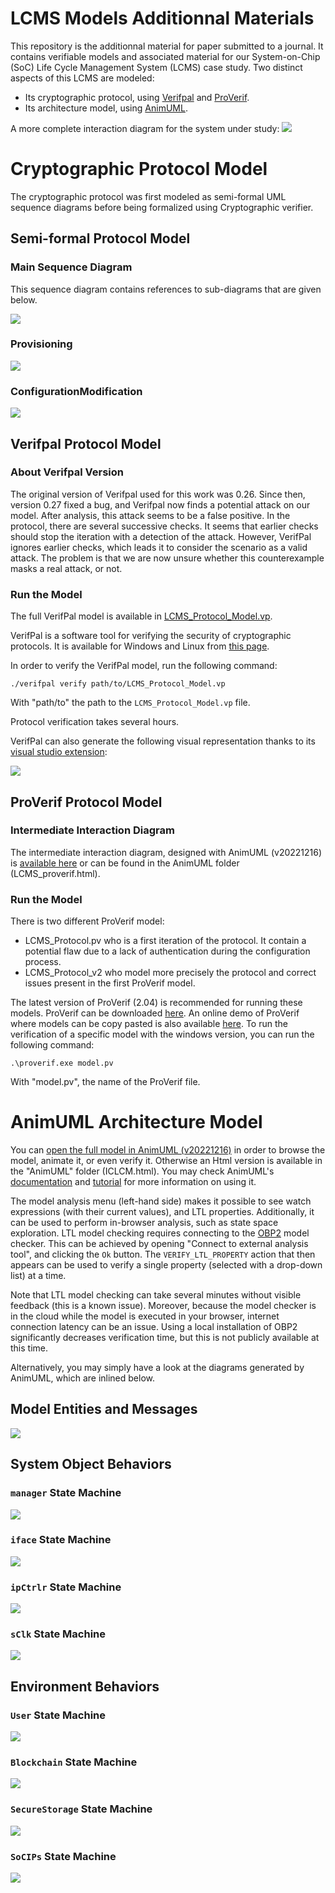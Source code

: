# LCMS Models Additionnal Materials

This repository is the additionnal material for paper submitted to a journal.
It contains verifiable models and associated material for our System-on-Chip (SoC) Life Cycle Management System (LCMS) case study.
Two distinct aspects of this LCMS are modeled:
* Its cryptographic protocol, using [Verifpal](https://verifpal.com/) and [ProVerif](https://bblanche.gitlabpages.inria.fr/proverif/).
* Its architecture model, using [AnimUML](https://github.com/fjouault/AnimUML).

A more complete interaction diagram for the system under study:
![](/pUml/blackBox_pv.svg)

# Cryptographic Protocol Model

The cryptographic protocol was first modeled as semi-formal UML sequence diagrams before being formalized using Cryptographic verifier.

## Semi-formal Protocol Model

### Main Sequence Diagram

This sequence diagram contains references to sub-diagrams that are given below.

![](figures/Protocol/protocol.svg)

### Provisioning

![](figures/Protocol/provisioning.svg)

### ConfigurationModification

![](figures/Protocol/configuration.svg)


## Verifpal Protocol Model

### About Verifpal Version

The original version of Verifpal used for this work was 0.26. Since then, version 0.27 fixed a bug, and Verifpal now finds a potential attack on our model.
After analysis, this attack seems to be a false positive.
In the protocol, there are several successive checks. It seems that earlier checks should stop the iteration with a detection of the attack. However, VerifPal ignores earlier checks, which leads it to consider the scenario as a valid attack. 
The problem is that we are now unsure whether this counterexample masks a real attack, or not.

### Run the Model
The full VerifPal model is available in [LCMS_Protocol_Model.vp](LCMS_Protocol_Model.vp).

VerifPal is a software tool for verifying the security of cryptographic protocols.
It is available for Windows and Linux from [this page](https://verifpal.com/software/).

In order to verify the VerifPal model, run the following command:

```
./verifpal verify path/to/LCMS_Protocol_Model.vp
```
With "path/to" the path to the `LCMS_Protocol_Model.vp` file.

Protocol verification takes several hours.

VerifPal can also generate the following visual representation thanks to its [visual studio extension](https://marketplace.visualstudio.com/items?itemName=symbolicsoft.verifpal):

![](figures/Protocol/LCMS_protocolDiagram.png)

## ProVerif Protocol Model

### Intermediate Interaction Diagram

The intermediate interaction diagram, designed with AnimUML (v20221216) is [available here](https://animumlv20221216.kher.nl/AnimUML.html#{%22name%22:%22Imported_LCMS_proverif%22,%22objects%22:[{%22name%22:%22blockchain%22,%22class%22:%22Ledger%22,%22stateByName%22:{%22init%22:{%22type%22:%22Pseudostate%22,%22kind%22:%22initial%22},%22idle%22:{%22internalTransitions%22:{%22T1%22:{%22trigger%22:%22newBatch%22,%22effect%22:%22alice.batchInfoResp(true);%22},%22T2%22:{%22trigger%22:%22divideBatch%22,%22effect%22:%22alice.batchInfoResp(true);%22}}}},%22transitionByName%22:{%22init2idle_1%22:{}},%22operationByName%22:{%22newBatch%22:{%22parameters%22:[{%22name%22:%22batchRoot%22,%22type%22:%22Boolean%22}],%22private%22:false},%22getBatchInfo%22:{%22private%22:false},%22divideBatch%22:{%22parameters%22:[{%22name%22:%22newOwnershipProof%22,%22type%22:%22Boolean%22}],%22private%22:false}}},{%22name%22:%22manufacturer%22,%22class%22:%22Manufacturer%22,%22stateByName%22:{%22requestCheck%22:{%22kind%22:%22choice%22},%22init%22:{%22type%22:%22Pseudostate%22,%22kind%22:%22initial%22}},%22transitionByName%22:{%22init2provisioning_1%22:{},%22provisioning2deviceRegistration_1%22:{%22effect%22:%22soc.provisionChip()%22},%22deviceRegistration2waitRequest_1%22:{%22effect%22:%22blockchain.newBatch()%22},%22waitRequest2waitCertificateRequest_1%22:{%22trigger%22:%22requestOwnershipInfo%22,%22effect%22:%22alice.sendUidAndAccProof(true,true,true,true)%22},%22waitCertificateRequest2requestCheck_1%22:{%22trigger%22:%22sendNewBatch(salt,%20newBatchRoot,%20newBatchRootProof)%22},%22requestCheck2waitBcWrite_1%22:{%22guard%22:%22(salt%20&&%20newBatchRoot%20&&%20newBatchRootProof)%20==%20true%22,%22effect%22:%22blockchain.divideBatch()%22},%22waitBcWrite2done_1%22:{%22effect%22:%22alice.sendProof(true);%22},%22requestCheck2abort_1%22:{%22guard%22:%22else%22}},%22operationByName%22:{%22requestOwnershipInfo%22:{%22private%22:false},%22sendNewBatch%22:{%22parameters%22:[{%22name%22:%22salt%22,%22type%22:%22Boolean%22},{%22name%22:%22newBatchRoot%22,%22type%22:%22Boolean%22},{%22name%22:%22newBatchRootProof%22,%22type%22:%22Boolean%22}],%22private%22:false}}},{%22name%22:%22alice%22,%22class%22:%22Client%22,%22stateByName%22:{%22dataVerification%22:{%22kind%22:%22choice%22},%22checkOwner%22:{%22kind%22:%22choice%22},%22ownershipCertificateReception%22:{%22kind%22:%22choice%22},%22init%22:{%22type%22:%22Pseudostate%22,%22kind%22:%22initial%22}},%22transitionByName%22:{%22init2requestInfo_1%22:{},%22requestInfo2waitManInfo_1%22:{%22effect%22:%22manufacturer.requestOwnershipInfo();%22},%22waitManInfo2waitBatchInfoResp_1%22:{%22trigger%22:%22sendUidAndAccProof(arg0,%20arg1,%20arg2,%20arg3)%22,%22effect%22:%22batchRoot%20=%20arg0;%5CnproofUid0%20=%20arg1;%5CnpkSoc%20=%20arg2;%5CnpkMan%20=%20arg3;%22},%22waitBatchInfoResp2checkOwner_1%22:{%22trigger%22:%22batchInfoResp(OwnershipProof)%22},%22checkOwner2abort_1%22:{%22guard%22:%22else%22},%22checkOwner2waitSoCInfo_1%22:{%22guard%22:%22(pkMan%20&&%20OwnershipProof)%20==%20true%22,%22effect%22:%22soc.getScript();%22},%22waitSoCInfo2dataVerification_1%22:{%22trigger%22:%22scriptResp(signedUid)%22},%22dataVerification2abort_1%22:{%22guard%22:%22else%22},%22dataVerification2waitNotification_1%22:{%22guard%22:%22(signedUid%20&&%20batchRoot%20&&%20proofUid0%20&&%20pkSoc%20&&%20pkMan)%20==%20true%22,%22effect%22:%22manufacturer.sendNewBatch(true,true,true);%22},%22waitNotification2waitBcCertif_1%22:{%22trigger%22:%22sendProof(arg0)%22,%22effect%22:%22certificate%20=%20arg0;%22},%22waitBcCertif2ownershipCertificateReception_1%22:{%22trigger%22:%22batchInfoResp(newOwnershipProof)%22},%22ownershipCertificateReception2abort_1%22:{%22guard%22:%22else%22},%22ownershipCertificateReception2updateScriptToSoc_1%22:{%22guard%22:%22(newOwnershipProof%20&&%20certificate)%20==%20true%22,%22effect%22:%22soc.updateScript(true,%20true,%20true);%22},%22updateScriptToSoc2SoCConfigured_1%22:{%22effect%22:%22soc.configureSoc(true);%22}},%22operationByName%22:{%22batchInfoResp%22:{%22parameters%22:[{%22name%22:%22ownershipProof%22,%22type%22:%22Boolean%22}],%22private%22:false},%22scriptResp%22:{%22parameters%22:[{%22name%22:%22signUid%22,%22type%22:%22Boolean%22}],%22private%22:false},%22sendUidAndAccProof%22:{%22parameters%22:[{%22name%22:%22batchRoot%22,%22type%22:%22Boolean%22},{%22name%22:%22proofUid0%22,%22type%22:%22Boolean%22},{%22name%22:%22pkSoc%22,%22type%22:%22Boolean%22},{%22name%22:%22pkMan%22,%22type%22:%22Boolean%22}],%22private%22:false},%22sendProof%22:{%22parameters%22:[{%22name%22:%22certificate%22,%22type%22:%22Boolean%22}],%22private%22:false}}},{%22name%22:%22soc%22,%22class%22:%22IntegratedCircuit%22,%22stateByName%22:{%22ownershipCertificateReception%22:{%22kind%22:%22choice%22},%22configCheck%22:{%22kind%22:%22choice%22},%22init%22:{%22type%22:%22Pseudostate%22,%22kind%22:%22initial%22}},%22transitionByName%22:{%22init2waitingSecret_1%22:{},%22waitingSecret2waitingRequest_1%22:{%22trigger%22:%22provisionChip%22},%22waitingRequest2waitCertificate_1%22:{%22trigger%22:%22getScript%22,%22effect%22:%22alice.scriptResp(true)%22},%22waitCertificate2ownershipCertificateReception_1%22:{%22trigger%22:%22updateScript(newOwnershipProof,%20pkAlice,%20Hsalt)%22},%22ownershipCertificateReception2abort_1%22:{%22guard%22:%22else%22},%22ownershipCertificateReception2waitconfig_1%22:{%22guard%22:%22(newOwnershipProof%20&&%20pkAlice%20&&%20Hsalt)%20==%20true%22},%22waitconfig2configCheck_1%22:{%22trigger%22:%22configureSoc(signedConf)%22},%22configCheck2abort_1%22:{%22guard%22:%22else%22},%22configCheck2configured_1%22:{%22guard%22:%22signedConf%20==%20true%22}},%22operationByName%22:{%22provisionChip%22:{%22parameters%22:[{%22name%22:%22uid0%22,%22type%22:%22Boolean%22},{%22name%22:%22Hroot%22,%22type%22:%22Boolean%22}],%22private%22:false},%22getScript%22:{%22private%22:false},%22updateScript%22:{%22parameters%22:[{%22name%22:%22newOwnershipProof%22,%22type%22:%22Boolean%22},{%22name%22:%22pkAlice%22,%22type%22:%22Boolean%22},{%22name%22:%22Hsalt%22,%22type%22:%22Boolean%22}],%22private%22:false},%22configureSoc%22:{%22parameters%22:[{%22name%22:%22signedConf%22,%22type%22:%22Boolean%22}],%22private%22:false}}}],%22connectorByName%22:{%22C1%22:{%22ends%22:[%22manufacturer%22,%22alice%22],%22possibleMessages%22:{%22forward%22:[%22sendUidAndAccProof%22,%22sendProof%22],%22reverse%22:[%22requestOwnershipInfo%22,%22sendNewBatch%22]}},%22C2%22:{%22ends%22:[%22alice%22,%22soc%22],%22possibleMessages%22:{%22forward%22:[%22getScript%22,%22updateScript%22,%22configureSoc%22],%22reverse%22:[%22scriptResp%22]}},%22C3%22:{%22ends%22:[%22manufacturer%22,%22soc%22],%22possibleMessages%22:{%22forward%22:[%22provisionChip%22]}},%22C4%22:{%22ends%22:[%22alice%22,%22blockchain%22],%22possibleMessages%22:{%22reverse%22:[%22batchInfoResp%22]}},%22C5%22:{%22ends%22:[%22manufacturer%22,%22blockchain%22],%22possibleMessages%22:{%22forward%22:[%22newBatch%22,%22divideBatch%22]}}},%22interactions%22:{%22ConfigureBreakpoint%22:{%22title%22:null,%22lifelines%22:[%22alice%22,%22soc%22],%22events%22:[{%22arguments%22:[%22%2A%22],%22from%22:%22alice%22,%22to%22:%22soc%22,%22call%22:%22configureSoc%22,%22type%22:%22call%22},{%22type%22:%22accept%22,%22accept%22:0}]}},%22watchExpressions%22:{},%22LTLProperties%22:{},%22settings%22:{%22display%22:{%22hideLinks%22:false,%22hideClasses%22:false,%22hideOperations%22:false,%22hideMethods%22:false,%22showPorts%22:false,%22showEndNames%22:false,%22hideStateMachines%22:false,%22hideOuterSMBoxes%22:false,%22showExplicitSM%22:false,%22hideStates%22:false,%22showPseudostateInvariants%22:false,%22hideSets%22:false,%22showTransitions%22:false},%22semantics%22:{%22fireInitialTransitions%22:true,%22autoFireAfterChoice%22:true,%22autoReceiveDisabled%22:false,%22considerGuardsTrue%22:false,%22checkEvents%22:true,%22keepOneMessagePerTrigger%22:true,%22enableEventPools%22:true,%22matchFirst%22:true,%22symbolicValues%22:false,%22reactiveSystem%22:true},%22interface%22:{%22hideEmptyHistory%22:false,%22disableInteractionSelection%22:false,%22disableModelSelection%22:false,%22disableObjectSelection%22:false,%22disableDoc%22:false,%22disableSettings%22:false,%22disableHistorySettings%22:false,%22disableReset%22:false,%22disableSwitchDiagram%22:false,%22onlyInteraction%22:false,%22hideInteraction%22:false,%22disableExports%22:false,%22hideHistory%22:false,%22disableEdit%22:false,%22historyType%22:%22TCSVG%20sequence%22},%22tools%22:{}}}) or can be found in the AnimUML folder (LCMS_proverif.html).

### Run the Model

There is two different ProVerif model:
* LCMS_Protocol.pv who is a first iteration of the protocol. It contain a potential flaw due to a lack of authentication during the configuration process.
* LCMS_Protocol_v2 who model more precisely the protocol and correct issues present in the first ProVerif model.

The latest version of ProVerif (2.04) is recommended for running these models.
ProVerif can be downloaded [here](https://bblanche.gitlabpages.inria.fr/proverif/). An online demo of ProVerif where models can be copy pasted is also available [here](http://proverif20.paris.inria.fr/index.php).
 To run the verification of a specific model with the windows version, you can run the following command: 
```
.\proverif.exe model.pv
```

With "model.pv", the name of the ProVerif file.

# AnimUML Architecture Model

You can [open the full model in AnimUML (v20221216)](https://animumlv20221216.kher.nl/AnimUML.html#{%22name%22:%22Imported_ICLCM%22,%22objects%22:[{%22name%22:%22Blockchain%22,%22isActor%22:true,%22stateByName%22:{%22smartContract%22:{%22internalTransitions%22:{%22T1%22:{%22trigger%22:%22getBatchInfo()%22,%22effect%22:%22User.batchInfoResp();%22},%22T2%22:{%22trigger%22:%22divideBatch()%22,%22effect%22:%22User.divideResp();%22}}},%22init%22:{%22type%22:%22Pseudostate%22,%22kind%22:%22initial%22}},%22transitionByName%22:{%22init2smartContract_1%22:{%22source%22:%22init%22,%22target%22:%22smartContract%22}},%22operationByName%22:{%22getBatchInfo%22:{},%22divideBatch%22:{}}},{%22name%22:%22User%22,%22isActor%22:true,%22stateByName%22:{%22Actions%22:{%22internalTransitions%22:{%22T1%22:{%22guard%22:%22EP_IS_EMPTY(User)%20&&%20EP_IS_EMPTY(SecureStorage)%20&&%20EP_IS_EMPTY(SoCIPs)%22,%22effect%22:%22iface.setLcmOn();%22},%22T2%22:{%22guard%22:%22EP_IS_EMPTY(User)%20&&%20EP_IS_EMPTY(SecureStorage)%20&&%20EP_IS_EMPTY(SoCIPs)%22,%22effect%22:%22iface.setLcmOff();%22},%22T3%22:{%22guard%22:%22EP_IS_EMPTY(User)%20&&%20EP_IS_EMPTY(SecureStorage)%20&&%20EP_IS_EMPTY(SoCIPs)%22,%22effect%22:%22iface.powerOn();%22},%22T4%22:{%22guard%22:%22EP_IS_EMPTY(User)%20&&%20EP_IS_EMPTY(SecureStorage)%20&&%20EP_IS_EMPTY(SoCIPs)%22,%22effect%22:%22iface.powerOff();%22},%22T5%22:{%22guard%22:%22EP_IS_EMPTY(User)%20&&%20EP_IS_EMPTY(SecureStorage)%20&&%20EP_IS_EMPTY(SoCIPs)%22,%22effect%22:%22iface.updateScript(true);%22},%22T6%22:{%22guard%22:%22EP_IS_EMPTY(User)%20&&%20EP_IS_EMPTY(SecureStorage)%20&&%20EP_IS_EMPTY(SoCIPs)%22,%22effect%22:%22iface.updateScript(false);%22},%22T7%22:{%22guard%22:%22EP_IS_EMPTY(User)%20&&%20EP_IS_EMPTY(SecureStorage)%20&&%20EP_IS_EMPTY(SoCIPs)%22,%22effect%22:%22iface.getScript();%22},%22T8%22:{%22trigger%22:%22scriptResp()%22},%22T9%22:{%22guard%22:%22EP_IS_EMPTY(Blockchain)%20&&%20EP_IS_EMPTY(User)%20&&%20EP_IS_EMPTY(SecureStorage)%20&&%20EP_IS_EMPTY(SoCIPs)%22,%22effect%22:%22Blockchain.getBatchInfo();%22},%22T10%22:{%22guard%22:%22EP_IS_EMPTY(Blockchain)%20&&%20EP_IS_EMPTY(User)%20&&%20EP_IS_EMPTY(SecureStorage)%20&&%20EP_IS_EMPTY(SoCIPs)%22,%22effect%22:%22Blockchain.divideBatch();%22},%22T11%22:{%22trigger%22:%22batchInfoResp()%22},%22T12%22:{%22trigger%22:%22divideResp()%22}}},%22init%22:{%22type%22:%22Pseudostate%22,%22kind%22:%22initial%22}},%22transitionByName%22:{%22init2Actions_1%22:{%22source%22:%22init%22,%22target%22:%22Actions%22}},%22operationByName%22:{%22scriptResp%22:{},%22divideResp%22:{},%22batchInfoResp%22:{}}},{%22name%22:%22iface%22,%22class%22:%22ChipInterface%22,%22stateByName%22:{%22icInterface%22:{%22stateByName%22:{%22choiceUpdate%22:{%22kind%22:%22choice%22},%22pOnLcmOn%22:{%22internalTransitions%22:{%22T1%22:{%22trigger%22:%22setLcmOn()%22},%22T2%22:{%22trigger%22:%22setLcmOff()%22},%22T3%22:{%22trigger%22:%22powerOn()%22}}},%22pOnLcmOff%22:{%22internalTransitions%22:{%22T1%22:{%22trigger%22:%22updateScript(_)%22},%22T2%22:{%22trigger%22:%22getScript()%22},%22T3%22:{%22trigger%22:%22setLcmOn()%22},%22T4%22:{%22trigger%22:%22setLcmOff()%22},%22T5%22:{%22trigger%22:%22powerOn()%22}}},%22pOffLcmOff%22:{%22internalTransitions%22:{%22T1%22:{%22trigger%22:%22updateScript(_)%22},%22T2%22:{%22trigger%22:%22getScript()%22},%22T3%22:{%22trigger%22:%22powerOff()%22},%22T4%22:{%22trigger%22:%22setLcmOff()%22}}},%22pOffLcmOn%22:{%22internalTransitions%22:{%22T1%22:{%22trigger%22:%22updateScript(_)%22},%22T2%22:{%22trigger%22:%22getScript()%22},%22T3%22:{%22trigger%22:%22powerOff()%22},%22T4%22:{%22trigger%22:%22setLcmOn()%22}}},%22init%22:{%22type%22:%22Pseudostate%22,%22kind%22:%22initial%22}},%22transitionByName%22:{%22init2pOffLcmOff_1%22:{%22source%22:%22init%22,%22target%22:%22pOffLcmOff%22},%22pOffLcmOff2pOnLcmOff_1%22:{%22source%22:%22pOffLcmOff%22,%22target%22:%22pOnLcmOff%22,%22trigger%22:%22powerOn()%22,%22effect%22:%22manager.powerOn(false);%22},%22pOnLcmOff2pOffLcmOff_1%22:{%22source%22:%22pOnLcmOff%22,%22target%22:%22pOffLcmOff%22,%22trigger%22:%22powerOff()%22,%22effect%22:%22manager.powerOff();%22},%22pOffLcmOff2pOffLcmOn_1%22:{%22source%22:%22pOffLcmOff%22,%22target%22:%22pOffLcmOn%22,%22trigger%22:%22setLcmOn()%22},%22pOffLcmOn2pOffLcmOff_1%22:{%22source%22:%22pOffLcmOn%22,%22target%22:%22pOffLcmOff%22,%22trigger%22:%22setLcmOff()%22},%22pOffLcmOn2pOnLcmOn_1%22:{%22source%22:%22pOffLcmOn%22,%22target%22:%22pOnLcmOn%22,%22trigger%22:%22powerOn()%22,%22effect%22:%22manager.powerOn(true);%22},%22pOnLcmOn2pOffLcmOn_1%22:{%22source%22:%22pOnLcmOn%22,%22target%22:%22pOffLcmOn%22,%22trigger%22:%22powerOff()%22,%22effect%22:%22manager.powerOff();%22},%22pOnLcmOn2waitingScriptResp_1%22:{%22source%22:%22pOnLcmOn%22,%22target%22:%22waitingScriptResp%22,%22trigger%22:%22getScript()%22,%22effect%22:%22manager.getScript();%22},%22waitingScriptResp2pOnLcmOn_1%22:{%22source%22:%22waitingScriptResp%22,%22target%22:%22pOnLcmOn%22,%22trigger%22:%22scriptResp()%22,%22effect%22:%22User.scriptResp();%22},%22pOnLcmOn2choiceUpdate_1%22:{%22source%22:%22pOnLcmOn%22,%22target%22:%22choiceUpdate%22,%22trigger%22:%22updateScript(success)%22},%22choiceUpdate2waitingScriptUpdate_1%22:{%22source%22:%22choiceUpdate%22,%22target%22:%22waitingScriptUpdate%22,%22guard%22:%22success%20==%20true%22,%22effect%22:%22manager.updateScript(true);%22},%22choiceUpdate2waitingScriptUpdate_2%22:{%22source%22:%22choiceUpdate%22,%22target%22:%22waitingScriptUpdate%22,%22guard%22:%22else%22,%22effect%22:%22manager.updateScript(false);%22},%22waitingScriptUpdate2pOnLcmOn_1%22:{%22source%22:%22waitingScriptUpdate%22,%22target%22:%22pOnLcmOn%22,%22trigger%22:%22scriptResp()%22,%22effect%22:%22User.scriptResp();%22}}},%22init%22:{%22type%22:%22Pseudostate%22,%22kind%22:%22initial%22}},%22transitionByName%22:{%22init2icInterface_1%22:{%22source%22:%22init%22,%22target%22:%22icInterface%22}},%22operationByName%22:{%22powerOn%22:{},%22powerOff%22:{},%22setLcmOn%22:{},%22setLcmOff%22:{},%22getScript%22:{},%22scriptResp%22:{},%22updateScript%22:{%22parameters%22:[{%22name%22:%22isValid%22,%22type%22:%22Boolean%22}]}}},{%22name%22:%22manager%22,%22class%22:%22ChipLifeCycleManager%22,%22stateByName%22:{%22bootChoice%22:{%22kind%22:%22choice%22},%22normalMode%22:{%22stateByName%22:{%22init%22:{%22type%22:%22Pseudostate%22,%22kind%22:%22initial%22}},%22transitionByName%22:{%22init2nmWaiting_1%22:{%22source%22:%22init%22,%22target%22:%22nmWaiting%22,%22effect%22:%22ipCtrlr.powerOn();%22},%22nmWaiting2nmWorking_1%22:{%22source%22:%22nmWaiting%22,%22target%22:%22nmWorking%22,%22trigger%22:%22ipConfigured()%22},%22nmWorking2waitingScript_1%22:{%22source%22:%22nmWorking%22,%22target%22:%22waitingScript%22,%22trigger%22:%22wakeUp()%22,%22effect%22:%22SecureStorage.getScript();%22},%22waitingScript2updatingConfig_1%22:{%22source%22:%22waitingScript%22,%22target%22:%22updatingConfig%22,%22trigger%22:%22scriptResp()%22,%22effect%22:%22SecureStorage.setConfig();%22},%22updatingConfig2waitingConfigration_1%22:{%22source%22:%22updatingConfig%22,%22target%22:%22waitingConfigration%22,%22trigger%22:%22writeAck()%22,%22effect%22:%22ipCtrlr.updateConfig();%22},%22waitingConfigration2nmWorking_1%22:{%22source%22:%22waitingConfigration%22,%22target%22:%22nmWorking%22,%22trigger%22:%22ipConfigured()%22,%22effect%22:%22sClk.stopAlarm();%5CnIT%20=%20false;%22}}},%22clcmMode%22:{%22stateByName%22:{%22choice1%22:{%22kind%22:%22choice%22},%22executingScript%22:{%22internalTransitions%22:{%22T1%22:{%22guard%22:%22IT%20!=%20true%22,%22effect%22:%22sClk.setAlarm();%5CnIT%20=%20true;%22}}},%22init%22:{%22type%22:%22Pseudostate%22,%22kind%22:%22initial%22}},%22transitionByName%22:{%22init2clcmWaiting_1%22:{%22source%22:%22init%22,%22target%22:%22clcmWaiting%22,%22effect%22:%22valid%20=%20false;%22},%22clcmWaiting2clcmWaitingScript2_1%22:{%22source%22:%22clcmWaiting%22,%22target%22:%22clcmWaitingScript2%22,%22trigger%22:%22getScript()%22,%22effect%22:%22SecureStorage.getScript();%22},%22clcmWaitingScript22clcmWaiting_1%22:{%22source%22:%22clcmWaitingScript2%22,%22target%22:%22clcmWaiting%22,%22trigger%22:%22scriptResp()%22,%22effect%22:%22iface.scriptResp();%22},%22clcmWaiting2clcmWaitingScript_1%22:{%22source%22:%22clcmWaiting%22,%22target%22:%22clcmWaitingScript%22,%22trigger%22:%22updateScript(_valid)%22,%22effect%22:%22SecureStorage.getScript();%5Cnvalid=_valid;%22},%22clcmWaitingScript2choice1_1%22:{%22source%22:%22clcmWaitingScript%22,%22target%22:%22choice1%22,%22trigger%22:%22scriptResp()%22},%22choice12clcmWaiting_1%22:{%22source%22:%22choice1%22,%22target%22:%22clcmWaiting%22,%22guard%22:%22else%22,%22effect%22:%22scriptResp();%22},%22choice12executingScript_1%22:{%22source%22:%22choice1%22,%22target%22:%22executingScript%22,%22guard%22:%22valid%20==%20true%22,%22effect%22:%22SecureStorage.setScript(true);%5Cnvalid=false;%22},%22executingScript2waitingConfigWrite_1%22:{%22source%22:%22executingScript%22,%22target%22:%22waitingConfigWrite%22,%22trigger%22:%22writeAck()%22,%22effect%22:%22iface.scriptResp();%5CnSecureStorage.setConfig();%22},%22waitingConfigWrite2clcmWaiting_1%22:{%22source%22:%22waitingConfigWrite%22,%22target%22:%22clcmWaiting%22,%22trigger%22:%22writeAck()%22}}},%22init%22:{%22type%22:%22Pseudostate%22,%22kind%22:%22initial%22}},%22transitionByName%22:{%22init2lcmsWaitingPowerOn_1%22:{%22source%22:%22init%22,%22target%22:%22lcmsWaitingPowerOn%22},%22lcmsWaitingPowerOn2bootChoice_1%22:{%22source%22:%22lcmsWaitingPowerOn%22,%22target%22:%22bootChoice%22,%22trigger%22:%22powerOn(lcmPin)%22},%22bootChoice2clcmMode_1%22:{%22source%22:%22bootChoice%22,%22target%22:%22clcmMode%22,%22guard%22:%22lcmPin%20==%20true%22},%22bootChoice2normalMode_1%22:{%22source%22:%22bootChoice%22,%22target%22:%22normalMode%22,%22guard%22:%22else%22},%22normalMode2lcmsWaitingPowerOn_1%22:{%22source%22:%22normalMode%22,%22target%22:%22lcmsWaitingPowerOn%22,%22trigger%22:%22powerOff()%22,%22effect%22:%22ipCtrlr.powerOff();%22},%22clcmMode2lcmsWaitingPowerOn_1%22:{%22source%22:%22clcmMode%22,%22target%22:%22lcmsWaitingPowerOn%22,%22trigger%22:%22powerOff()%22}},%22operationByName%22:{%22powerOn%22:{%22parameters%22:[{%22name%22:%22lcmPin%22,%22type%22:%22Boolean%22}]},%22powerOff%22:{},%22updateScript%22:{%22parameters%22:[{%22name%22:%22isValid%22,%22type%22:%22Boolean%22}]},%22wakeUp%22:{},%22ipConfigured%22:{},%22getScript%22:{},%22scriptResp%22:{},%22writeAck%22:{}}},{%22name%22:%22ipCtrlr%22,%22class%22:%22IPActivationController%22,%22stateByName%22:{%22powerOn%22:{%22stateByName%22:{%22init%22:{%22type%22:%22Pseudostate%22,%22kind%22:%22initial%22}},%22transitionByName%22:{%22init2settingConfig_1%22:{%22source%22:%22init%22,%22target%22:%22settingConfig%22,%22effect%22:%22SecureStorage.getConfig();%22},%22settingConfig2waitingUpdate_1%22:{%22source%22:%22settingConfig%22,%22target%22:%22waitingUpdate%22,%22trigger%22:%22configResp()%22,%22effect%22:%22SoCIPs.setIPs();%5Cnmanager.ipConfigured();%22},%22waitingUpdate2settingConfig_1%22:{%22source%22:%22waitingUpdate%22,%22target%22:%22settingConfig%22,%22trigger%22:%22updateConfig()%22,%22effect%22:%22SecureStorage.getConfig();%22}}},%22init%22:{%22type%22:%22Pseudostate%22,%22kind%22:%22initial%22}},%22transitionByName%22:{%22init2powerOff_1%22:{%22source%22:%22init%22,%22target%22:%22powerOff%22},%22powerOff2powerOn_1%22:{%22source%22:%22powerOff%22,%22target%22:%22powerOn%22,%22trigger%22:%22powerOn()%22},%22powerOn2powerOff_1%22:{%22source%22:%22powerOn%22,%22target%22:%22powerOff%22,%22trigger%22:%22powerOff()%22}},%22operationByName%22:{%22powerOn%22:{},%22powerOff%22:{},%22updateConfig%22:{},%22configResp%22:{},%22IPsAreSet%22:{}}},{%22name%22:%22SecureStorage%22,%22isActor%22:true,%22stateByName%22:{%22memAccess%22:{%22internalTransitions%22:{%22T1%22:{%22trigger%22:%22getScript()%22,%22effect%22:%22manager.scriptResp();%22},%22T2%22:{%22trigger%22:%22getConfig()%22,%22effect%22:%22ipCtrlr.configResp();%22},%22T3%22:{%22trigger%22:%22setScript(none)%22,%22effect%22:%22manager.writeAck();%22},%22T4%22:{%22trigger%22:%22setConfig()%22,%22effect%22:%22manager.writeAck();%22}}},%22init%22:{%22type%22:%22Pseudostate%22,%22kind%22:%22initial%22}},%22transitionByName%22:{%22init2memAccess_1%22:{%22source%22:%22init%22,%22target%22:%22memAccess%22}},%22operationByName%22:{%22getScript%22:{},%22scriptResp%22:{},%22setScript%22:{%22parameters%22:[{%22name%22:%22isValid%22,%22type%22:%22Boolean%22}]},%22getConfig%22:{},%22setConfig%22:{}}},{%22name%22:%22sClk%22,%22class%22:%22SecureTimingSystem%22,%22stateByName%22:{%22init%22:{%22type%22:%22Pseudostate%22,%22kind%22:%22initial%22}},%22transitionByName%22:{%22init2stsWaiting_1%22:{%22source%22:%22init%22,%22target%22:%22stsWaiting%22},%22stsWaiting2stsCounting_1%22:{%22source%22:%22stsWaiting%22,%22target%22:%22stsCounting%22,%22trigger%22:%22setAlarm()%22},%22stsCounting2stsWakeUp_1%22:{%22source%22:%22stsCounting%22,%22target%22:%22stsWakeUp%22,%22trigger%22:%22after(10day)%22,%22effect%22:%22manager.wakeUp();%22},%22stsWakeUp2stsWaiting_1%22:{%22source%22:%22stsWakeUp%22,%22target%22:%22stsWaiting%22,%22trigger%22:%22stopAlarm()%22}},%22operationByName%22:{%22setAlarm%22:{},%22stopAlarm%22:{}}},{%22name%22:%22SoCIPs%22,%22isActor%22:true,%22stateByName%22:{%22waitingConfig%22:{%22internalTransitions%22:{%22T1%22:{%22trigger%22:%22setIPs()%22}}},%22init%22:{%22type%22:%22Pseudostate%22,%22kind%22:%22initial%22}},%22transitionByName%22:{%22init2waitingConfig_1%22:{%22source%22:%22init%22,%22target%22:%22waitingConfig%22}},%22operationByName%22:{%22setIPs%22:{}}}],%22connectorByName%22:{%22users2ledger%22:{%22ends%22:[%22User%22,%22Blockchain%22],%22endNames%22:[%22user%22,%22ledger%22],%22possibleMessages%22:{%22forward%22:[%22getBatchInfo%22,%22divideBatch%22],%22reverse%22:[%22batchInfoResp%22,%22divideResp%22]}},%22users2ci%22:{%22ends%22:[%22User%22,%22iface%22],%22endNames%22:[%22user%22,%22ci%22],%22possibleMessages%22:{%22forward%22:[%22updateScript%22,%22getScript%22,%22powerOn%22,%22powerOff%22,%22setLcmOn%22,%22setLcmOff%22],%22reverse%22:[%22scriptResp%22]}},%22ci2clcm%22:{%22ends%22:[%22iface%22,%22manager%22],%22endNames%22:[%22ci%22,%22clcm%22],%22possibleMessages%22:{%22forward%22:[%22updateScript%22,%22getScript%22,%22powerOn%22,%22powerOff%22],%22reverse%22:[%22scriptResp%22]}},%22clcm2sstr%22:{%22ends%22:[%22manager%22,%22SecureStorage%22],%22endNames%22:[%22sstr%22,%22clcm%22],%22possibleMessages%22:{%22forward%22:[%22getScript%22,%22setScript%22,%22setConfig%22],%22reverse%22:[%22scriptResp%22,%22writeAck%22]}},%22sts2clcm%22:{%22ends%22:[%22sClk%22,%22manager%22],%22endNames%22:[%22sts%22,%22clcm%22],%22possibleMessages%22:{%22forward%22:[%22wakeUp%22],%22reverse%22:[%22setAlarm%22,%22stopAlarm%22]}},%22ipac2sstr%22:{%22ends%22:[%22ipCtrlr%22,%22SecureStorage%22],%22endNames%22:[%22ipac%22,%22sstr%22],%22possibleMessages%22:{%22forward%22:[%22getConfig%22],%22reverse%22:[%22configResp%22]}},%22clcm2ipac%22:{%22ends%22:[%22manager%22,%22ipCtrlr%22],%22endNames%22:[%22clcm%22,%22ipac%22],%22possibleMessages%22:{%22forward%22:[%22updateConfig%22,%22powerOn%22,%22powerOff%22],%22reverse%22:[%22ipConfigured%22]}},%22ipac2socip%22:{%22ends%22:[%22ipCtrlr%22,%22SoCIPs%22],%22endNames%22:[%22ipac%22,%22socip%22],%22possibleMessages%22:{%22forward%22:[%22setIPs%22]}}},%22watchExpressions%22:{%22ifaceHasPowerOff%22:%22EP_CONTAINS(iface,%20powerOff)%22,%22clcmOff%22:%22IS_IN_STATE(manager,manager.lcmsWaitingPowerOn)%22,%22ipacOff%22:%22IS_IN_STATE(ipCtrlr,ipCtrlr.powerOff)%22,%22chipIsShutdown%22:%22IS_IN_STATE(manager,manager.lcmsWaitingPowerOn)%20&&%20IS_IN_STATE(ipCtrlr,ipCtrlr.powerOff)%22,%22ifaceHasScriptMessage%22:%22EP_CONTAINS(iface,%20updateScript)%20||%20EP_CONTAINS(iface,%20getScript)%22,%22userHasScriptResp%22:%22EP_CONTAINS(User,%20scriptResp)%22,%22ifaceIsInStatePOnLcmOn%22:%22IS_IN_STATE(iface,%20iface.icInterface.pOnLcmOn)%22,%22sstrHasSetScript%22:%22EP_CONTAINS(SecureStorage,%20setScript)%22,%22sstrHasSetConfig%22:%22EP_CONTAINS(SecureStorage,%20setConfig)%22,%22memoryWrite%22:%22EP_CONTAINS(SecureStorage,%20setScript)%20||%20EP_CONTAINS(SecureStorage,%20setConfig)%22,%22managerHasValidUpdate%22:%22IS_IN_STATE(manager,manager.clcmMode.executingScript)%22,%22IPsHasSetIP%22:%22EP_CONTAINS(SoCIPs,%20setIPs)%22},%22LTLProperties%22:{%22sanityCheck1%22:%22[](ifaceHasPowerOff%20-%3E%20%3C%3EchipIsShutdown)%22,%22liveness1_P4%22:%22[]([]ifaceIsInStatePOnLcmOn%20-%3E%20[](ifaceHasScriptMessage%20-%3E%20%3C%3E(userHasScriptResp%20||%20ifaceHasPowerOff)))%22,%22notDeadlock%22:%22[]%20!|deadlock|%22,%22liveness_P5%22:%22[](managerHasValidUpdate%20-%3E%20%3C%3E(memoryWrite%20||%20ifaceHasPowerOff))%22,%22safety1_P5%22:%22!memoryWrite%20W%20managerHasValidUpdate%22,%22safety2_P6%22:%22[](%3C%3EIPsHasSetIP%20-%3E%20(sstrHasSetScript%20-%3E%20(!IPsHasSetIP%20U%20(sstrHasSetConfig%20&&%20!IPsHasSetIP)))%20U%20IPsHasSetIP)%22},%22settings%22:{%22display%22:{%22hideLinks%22:false,%22hideClasses%22:false,%22hideOperations%22:false,%22hideMethods%22:false,%22showPorts%22:false,%22showEndNames%22:false,%22hideStateMachines%22:false,%22hideOuterSMBoxes%22:false,%22showExplicitSM%22:false,%22hideStates%22:false,%22showPseudostateInvariants%22:false,%22hideSets%22:false,%22showTransitions%22:false},%22semantics%22:{%22fireInitialTransitions%22:true,%22autoFireAfterChoice%22:true,%22autoReceiveDisabled%22:false,%22considerGuardsTrue%22:false,%22checkEvents%22:true,%22keepOneMessagePerTrigger%22:true,%22enableEventPools%22:true,%22matchFirst%22:true,%22symbolicValues%22:false,%22reactiveSystem%22:true},%22interface%22:{%22hideEmptyHistory%22:false,%22disableInteractionSelection%22:false,%22disableModelSelection%22:false,%22disableObjectSelection%22:false,%22disableDoc%22:false,%22disableSettings%22:false,%22disableHistorySettings%22:false,%22disableReset%22:false,%22disableSwitchDiagram%22:false,%22onlyInteraction%22:false,%22hideInteraction%22:false,%22disableExports%22:false,%22hideHistory%22:false,%22disableEdit%22:false,%22historyType%22:%22TCSVG%20sequence%22},%22tools%22:{}}})
in order to browse the model, animate it, or even verify it.
Otherwise an Html version is available in the "AnimUML" folder (ICLCM.html).
You may check AnimUML's [documentation](https://animumlv20221216.kher.nl/doc/doc.html) and [tutorial](https://animumlv20221216.kher.nl/doc/tutorial.html) for more information on using it.

The model analysis menu (left-hand side) makes it possible to see watch expressions (with their current values), and LTL properties.
Additionally, it can be used to perform in-browser analysis, such as state space exploration.
LTL model checking requires connecting to the [OBP2](http://www.obpcdl.org/) model checker.
This can be achieved by opening "Connect to external analysis tool", and clicking the `Ok` button.
The `VERIFY_LTL_PROPERTY` action that then appears can be used to verify a single property (selected with a drop-down list) at a time.

Note that LTL model checking can take several minutes without visible feedback (this is a known issue).
Moreover, because the model checker is in the cloud while the model is executed in your browser, internet connection latency can be an issue.
Using a local installation of OBP2 significantly decreases verification time, but this is not publicly available at this time.

Alternatively, you may simply have a look at the diagrams generated by AnimUML, which are inlined below.

## Model Entities and Messages
![](figures/UML/IC_LCM-context.svg)

## System Object Behaviors

### `manager` State Machine

![](figures/UML/IC_LCM-manager-SM.svg)

### `iface` State Machine

![](figures/UML/IC_LCM-iface-SM.svg)

### `ipCtrlr` State Machine

![](figures/UML/IC_LCM-ipCtrlr-SM.svg)

### `sClk` State Machine

![](figures/UML/IC_LCM-sClk-SM.svg)

## Environment Behaviors

### `User` State Machine

![](figures/UML/IC_LCM-User-SM.svg)

### `Blockchain` State Machine

![](figures/UML/IC_LCM-Blockchain-SM.svg)

### `SecureStorage` State Machine

![](figures/UML/IC_LCM-SecureStorage-SM.svg)

### `SoCIPs` State Machine

![](figures/UML/IC_LCM-SoCIPs-SM.svg)
